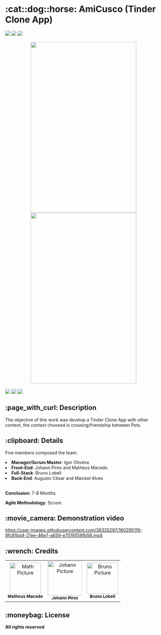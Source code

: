 <h1>:cat::dog::horse: AmiCusco (Tinder Clone App)</h1>

<div style="display: inline_block">
 <img src="https://img.shields.io/badge/React_Native-20232A?style=for-the-badge&logo=react&logoColor=61DAFB" />
 <img src="https://img.shields.io/badge/Heroku-430098?style=for-the-badge&logo=heroku&logoColor=white" />
 <img src="http://ForTheBadge.com/images/badges/built-with-love.svg" />  
</div>

<br>

<div align = "center">
  <img hspace="50" width="340" height="550" src="https://user-images.githubusercontent.com/38335297/160293165-8a14ee79-665c-48e6-9114-7c25e26b3c03.jpeg">
  <img width="340" height="550" src="https://user-images.githubusercontent.com/38335297/158405458-cf547379-88d6-44e5-9bf2-f3b537816806.jpg">
</div>

<br>

<div style="display: inline_block"> 
 <a href = "mailto:macedo.matheus81@gmail.com"><img src="https://img.shields.io/badge/Gmail-D14836?style=for-the-badge&logo=gmail&logoColor=white" target="_blank"></a>
 <a href="https://www.linkedin.com/in/math-macedo/" target="_blank"><img src="https://img.shields.io/badge/LinkedIn-0077B5?style=for-the-badge&logo=linkedin&logoColor=white" target="_blank"></a>
 <a href="https://dks.pt/wp-content/uploads/2015/07/coming-soon.jpg"><img src="https://img.shields.io/badge/-Portf%C3%B3lio-brown?style=for-the-badge&logo=true" target="_blank"></a> 
</div>

<h2>:page_with_curl: Description</h2>
<p>The objective of this work was develop a Tinder Clone App with other context, the context choosed is crossing/friendship between Pets.</p>

<h2>:clipboard: Details</h2>
<p>Five members composed the team:</p>
<li><b>Manager/Scrum Master</b>: Igor Oliveira</li>
<li><b>Front-End</b>: Johann Pires and Matheus Macedo</li>
<li><b>Full-Stack</b>: Bruno Lobell</li>
<li><b>Back-End</b>: Augusto César and Maickel Alves</li>

<br>


<p><b>Conclusion</b>: 7-8 Months.</p>

<p><b>Agile Methodology</b>: Scrum.</p>

<h2>:movie_camera: Demonstration video</h2>

https://user-images.githubusercontent.com/38335297/160295119-8fc81bd4-21ee-46e7-a659-e7519558fb58.mp4

<h2>:wrench: Credits</h2>
<table>
  <tr>
    <td align="center">
      <a href="https://github.com/Maaath">
        <img src="https://user-images.githubusercontent.com/38335297/161117931-699ddbe5-7e53-45cb-a834-bcb3bb48eb10.png" width="100px;" alt="Math Picture"/><br>
        <sub>
          <b>Matheus Macedo</b>
        </sub>
      </a>
    </td>
   <td align="center">
      <a href="https://github.com/jhppires">
        <img src="https://user-images.githubusercontent.com/38335297/161123253-a51d1a2b-a41e-476c-a249-a39256a4db90.png" width="110px;" alt="Johann Picture"/><br>
        <sub>
          <b>Johann Pires</b>
        </sub>
      </a>
    </td>
   <td align="center">
     <a href="https://github.com/brunolobell">
       <img src="https://user-images.githubusercontent.com/38335297/161174052-477dc548-67c7-4453-ba2d-38f94ea665fa.png" width="100px;" alt="Bruno Picture"/><br>
       <sub>
         <b>Bruno Lobell</b>
       </sub>
     </a>
   </td>
  </tr>
</table>

<h2>:moneybag: License</h2>
<b>All rights reserved</b>
